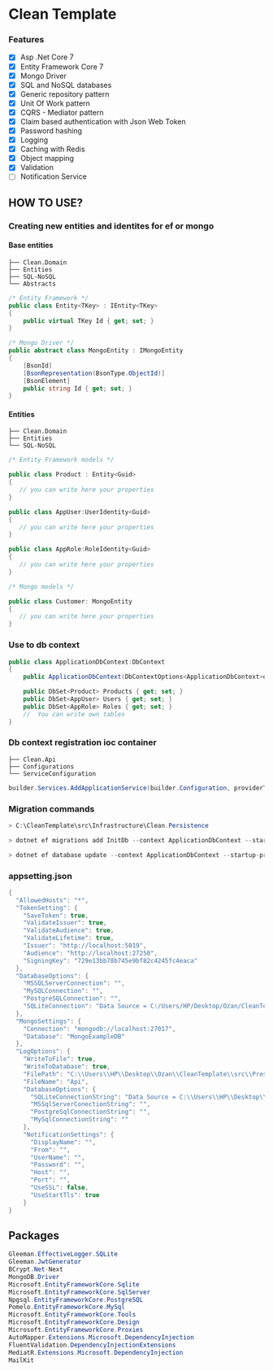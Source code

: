 # Clean Template 

### Features

- [x] Asp .Net Core 7
- [x] Entity Framework Core 7
- [x] Mongo Driver 
- [x] SQL and NoSQL databases
- [x] Generic repository pattern
- [x] Unit Of Work pattern
- [x] CQRS - Mediator pattern
- [x] Claim based authentication with Json Web Token
- [x] Password hashing
- [x] Logging
- [x] Caching with Redis
- [x] Object mapping
- [x] Validation
- [ ] Notification Service

## HOW TO USE? 


### Creating new entities and identites for ef or mongo

#### Base entities

    ├── Clean.Domain                   
    ├── Entities
    ├── SQL-NoSQL
    └── Abstracts

```csharp
/* Entity Framework */
public class Entity<TKey> : IEntity<TKey>
{
    public virtual TKey Id { get; set; }
}

/* Mongo Driver */
public abstract class MongoEntity : IMongoEntity
{
    [BsonId]
    [BsonRepresentation(BsonType.ObjectId)]
    [BsonElement]
    public string Id { get; set; }
}

```
#### Entities

    ├── Clean.Domain                   
    ├── Entities
    └── SQL-NoSQL
    
```csharp
/* Entity Framework models */

public class Product : Entity<Guid>
{
   // you can write here your properties
}

public class AppUser:UserIdentity<Guid>
{
   // you can write here your properties 
}

public class AppRole:RoleIdentity<Guid>
{
   // you can write here your properties
}

/* Mongo models */

public class Customer: MongoEntity
{
   // you can write here your properties
}

```
### Use to db context

```csharp
public class ApplicationDbContext:DbContext
{
    public ApplicationDbContext(DbContextOptions<ApplicationDbContext>options):base(options){}

    public DbSet<Product> Products { get; set; }
    public DbSet<AppUser> Users { get; set; }
    public DbSet<AppRole> Roles { get; set; }
    //  You can write own tables
}

```

### Db context registration ioc container

    ├── Clean.Api                   
    ├── Configurations                                
    └── ServiceConfiguration 
    
```csharp
builder.Services.AddApplicationService(builder.Configuration, providerType: ProviderType.SQLite);
```

### Migration commands

```csharp
> C:\CleanTemplate\src\Infrastructure\Clean.Persistence
```
```csharp
> dotnet ef migrations add InitDb --context ApplicationDbContext --startup-project C:\Users\HP\Desktop\Ozan\CleanTemplate\src\Presentation\Clean.Api
```
```csharp
> dotnet ef database update --context ApplicationDbContext --startup-project C:\Users\HP\Desktop\Ozan\CleanTemplate\src\Presentation\Clean.Api
```

### appsetting.json

```csharp
{
  "AllowedHosts": "*",
  "TokenSetting": {
    "SaveToken": true,
    "ValidateIssuer": true,
    "ValidateAudience": true,
    "ValidateLifetime": true,
    "Issuer": "http://localhost:5019",
    "Audience": "http://localhost:27250",
    "SigningKey": "729e13bb78b745e9bf82c4245fc4eaca"
  },
  "DatabaseOptions": {
    "MSSQLServerConnection": "",
    "MySQLConnection": "",
    "PostgreSQLConnection": "",
    "SQLiteConnection": "Data Source = C:/Users/HP/Desktop/Ozan/CleanTemplate/src/Infrastructure/Clean.Persistence/ExampleDB.db"
  },
  "MongoSettings": {
    "Connection": "mongodb://localhost:27017",
    "Database": "MongoExampleDB"
  },
  "LogOptions": {
    "WriteToFile": true,
    "WriteToDatabase": true,
    "FilePath": "C:\\Users\\HP\\Desktop\\Ozan\\CleanTemplate\\src\\Presentation\\Clean.Api\\FileLog",
    "FileName": "Api",
    "DatabaseOptions": {
      "SQLiteConnectionString": "Data Source = C:\\Users\\HP\\Desktop\\Ozan\\CleanTemplate\\src\\Presentation\\Clean.Api\\DataLog\\LogDb.db",
      "MSSqlServerConectionString": "",
      "PostgreSqlConnectionString": "",
      "MySqlConnectionString": ""
    },
    "NotificationSettings": {
      "DisplayName": "",
      "From": "",
      "UserName": "",
      "Password": "",
      "Host": "",
      "Port": "",
      "UseSSL": false,
      "UseStartTls": true
    }
}
```


## Packages
```csharp
Gleeman.EffectiveLogger.SQLite
Gleeman.JwtGenerator
BCrypt.Net-Next
MongoDB.Driver
Microsoft.EntityFrameworkCore.Sqlite
Microsoft.EntityFrameworkCore.SqlServer
Npgsql.EntityFrameworkCore.PostgreSQL
Pomelo.EntityFrameworkCore.MySql
Microsoft.EntityFrameworkCore.Tools
Microsoft.EntityFrameworkCore.Design
Microsoft.EntityFrameworkCore.Proxies
AutoMapper.Extensions.Microsoft.DependencyInjection
FluentValidation.DependencyInjectionExtensions
MediatR.Extensions.Microsoft.DependencyInjection
MailKit
```

